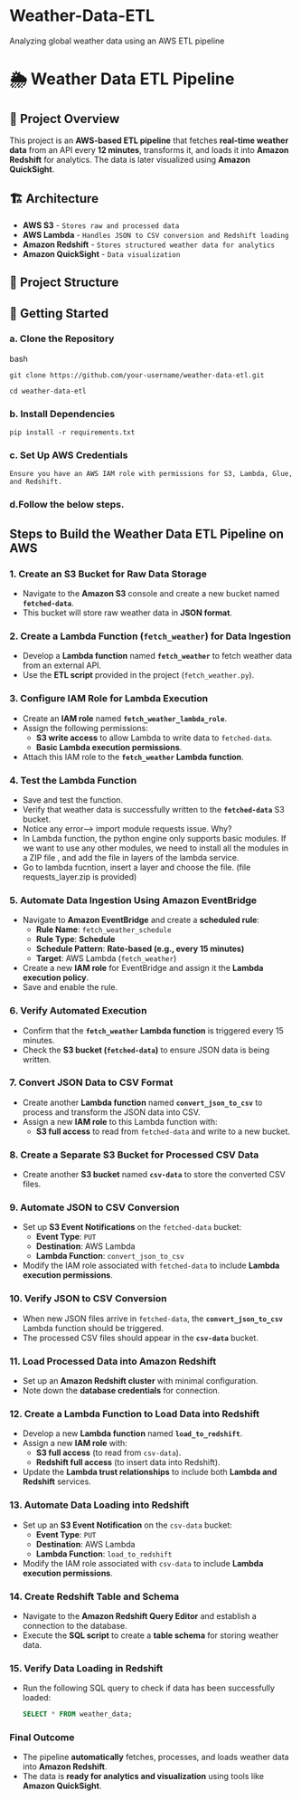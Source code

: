 # Weather-Data-ETL
 Analyzing global weather data using an AWS ETL pipeline
# 🌦️ Weather Data ETL Pipeline

## 📌 Project Overview
This project is an **AWS-based ETL pipeline** that fetches **real-time weather data** from an API every **12 minutes**, transforms it, and loads it into **Amazon Redshift** for analytics. The data is later visualized using **Amazon QuickSight**.

## 🏗️ Architecture

- **AWS S3** -            ``Stores raw and processed data``
- **AWS Lambda** -        ```Handles JSON to CSV conversion and Redshift loading```
- **Amazon Redshift** -   ``Stores structured weather data for analytics``
- **Amazon QuickSight** - ``Data visualization``

## 📂 Project Structure

## 🚀 Getting Started

### a. Clone the Repository

bash

```git clone https://github.com/your-username/weather-data-etl.git```

```cd weather-data-etl```

### b.  Install Dependencies

```pip install -r requirements.txt```

### c. Set Up AWS Credentials

```Ensure you have an AWS IAM role with permissions for S3, Lambda, Glue, and Redshift.```

### d.Follow the below steps.

## **Steps to Build the Weather Data ETL Pipeline on AWS**  

### **1. Create an S3 Bucket for Raw Data Storage**  
- Navigate to the **Amazon S3** console and create a new bucket named **`fetched-data`**.  
- This bucket will store raw weather data in **JSON format**.  

### **2. Create a Lambda Function (`fetch_weather`) for Data Ingestion**  
- Develop a **Lambda function** named **`fetch_weather`** to fetch weather data from an external API.  
- Use the **ETL script** provided in the project (`fetch_weather.py`).  

### **3. Configure IAM Role for Lambda Execution**  
- Create an **IAM role** named **`fetch_weather_lambda_role`**.  
- Assign the following permissions:  
  - **S3 write access** to allow Lambda to write data to `fetched-data`.  
  - **Basic Lambda execution permissions**.  
- Attach this IAM role to the **`fetch_weather` Lambda function**.  

### **4. Test the Lambda Function**  
- Save and test the function.  
- Verify that weather data is successfully written to the **`fetched-data`** S3 bucket.
- Notice any error--> import module requests issue. Why?
- In Lambda function, the python engine only supports basic modules. If we want to use any other modules, we need to install all the modules in a ZIP file , and add the file in layers of the lambda service.
- Go to lambda fucntion, insert a layer and choose the file. (file requests_layer.zip is provided)

### **5. Automate Data Ingestion Using Amazon EventBridge**  
- Navigate to **Amazon EventBridge** and create a **scheduled rule**:  
  - **Rule Name**: `fetch_weather_schedule`  
  - **Rule Type**: **Schedule**  
  - **Schedule Pattern**: **Rate-based (e.g., every 15 minutes)**  
  - **Target**: AWS Lambda (`fetch_weather`)  
- Create a new **IAM role** for EventBridge and assign it the **Lambda execution policy**.  
- Save and enable the rule.  

### **6. Verify Automated Execution**  
- Confirm that the **`fetch_weather` Lambda function** is triggered every 15 minutes.  
- Check the **S3 bucket (`fetched-data`)** to ensure JSON data is being written.  

### **7. Convert JSON Data to CSV Format**  
- Create another **Lambda function** named **`convert_json_to_csv`** to process and transform the JSON data into CSV.  
- Assign a new **IAM role** to this Lambda function with:  
  - **S3 full access** to read from `fetched-data` and write to a new bucket.  

### **8. Create a Separate S3 Bucket for Processed CSV Data**  
- Create another **S3 bucket** named **`csv-data`** to store the converted CSV files.  

### **9. Automate JSON to CSV Conversion**  
- Set up **S3 Event Notifications** on the `fetched-data` bucket:  
  - **Event Type**: `PUT`  
  - **Destination**: AWS Lambda  
  - **Lambda Function**: `convert_json_to_csv`  
- Modify the IAM role associated with `fetched-data` to include **Lambda execution permissions**.  

### **10. Verify JSON to CSV Conversion**  
- When new JSON files arrive in `fetched-data`, the **`convert_json_to_csv`** Lambda function should be triggered.  
- The processed CSV files should appear in the **`csv-data`** bucket.  

### **11. Load Processed Data into Amazon Redshift**  
- Set up an **Amazon Redshift cluster** with minimal configuration.  
- Note down the **database credentials** for connection.  

### **12. Create a Lambda Function to Load Data into Redshift**  
- Develop a new **Lambda function** named **`load_to_redshift`**.  
- Assign a new **IAM role** with:  
  - **S3 full access** (to read from `csv-data`).  
  - **Redshift full access** (to insert data into Redshift).  
- Update the **Lambda trust relationships** to include both **Lambda and Redshift** services.  

### **13. Automate Data Loading into Redshift**  
- Set up an **S3 Event Notification** on the `csv-data` bucket:  
  - **Event Type**: `PUT`  
  - **Destination**: AWS Lambda  
  - **Lambda Function**: `load_to_redshift`  
- Modify the IAM role associated with `csv-data` to include **Lambda execution permissions**.  

### **14. Create Redshift Table and Schema**  
- Navigate to the **Amazon Redshift Query Editor** and establish a connection to the database.  
- Execute the **SQL script** to create a **table schema** for storing weather data.  

### **15. Verify Data Loading in Redshift**  
- Run the following SQL query to check if data has been successfully loaded:  
  ```sql
  SELECT * FROM weather_data;
  ```  

### **Final Outcome**  
- The pipeline **automatically** fetches, processes, and loads weather data into **Amazon Redshift**.  
- The data is **ready for analytics and visualization** using tools like **Amazon QuickSight**.  



